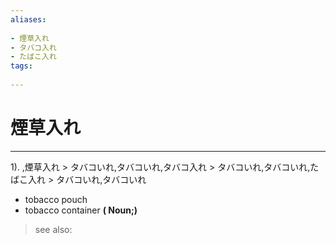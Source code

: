 ```yaml
---
aliases:
    
- 煙草入れ
- タバコ入れ
- たばこ入れ
tags:
    
---
```


# 煙草入れ
---
1).
,煙草入れ > タバコいれ,タバコいれ,タバコ入れ > タバコいれ,タバコいれ,たばこ入れ > タバコいれ,タバコいれ

- tobacco pouch
- tobacco container
**( Noun;)**
> see also: 
            